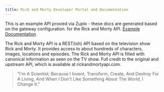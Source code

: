 ```yaml
---
title: Rick and Morty Developer Portal and Documentation
---
```


This is an example API proxied via Zuplo - these docs are generated based on the
gateway configuration. for the Rick and Morty API.
[Example Documentation](https://rickandmorty.zuplo.io/)

The Rick and Morty API is a REST(ish) API based on the television show Rick and
Morty. It provides access to about hundreds of characters, images, locations and
episodes. The Rick and Morty API is filled with canonical information as seen on
the TV show. Full credit to the original and upstream API, which is available at rickandmortyapi.com.

> "I'm A Scientist; Because I Invent, Transform, Create, And Destroy For A
> Living, And When I Don't Like Something About The World, I Change It."
